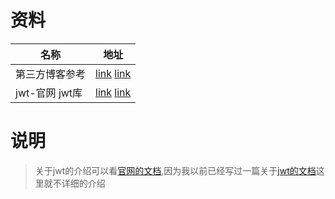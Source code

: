 # 资料

| 名称            | 地址                                                         |
| --------------- | ------------------------------------------------------------ |
| 第三方博客参考  | [link](https://startmvc.com/article_9589.html)  [link](https://blog.csdn.net/linhuarui/article/details/113842697) |
| jwt-官网  jwt库 | [link](https://jwt.io/)   [link](https://jwt.io/libraries)   |

# 说明

> 关于jwt的介绍可以看[官网的文档](https://jwt.io/introduction),因为我以前已经写过一篇关于[jwt的文档](https://gitee.com/yaolliuyang/phpStudyDoc/blob/main/laravel/%E7%AC%AC%E4%B8%89%E6%96%B9%E5%BA%93/jwt-auth_laravel%E5%A4%9A%E8%A1%A8%E8%AE%A4%E8%AF%81.md)这里就不详细的介绍

